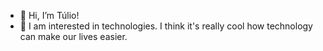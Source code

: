 - 👋 Hi, I’m Túlio!
- 👀 I am interested in technologies. I think it's really cool how technology can make our lives easier.



